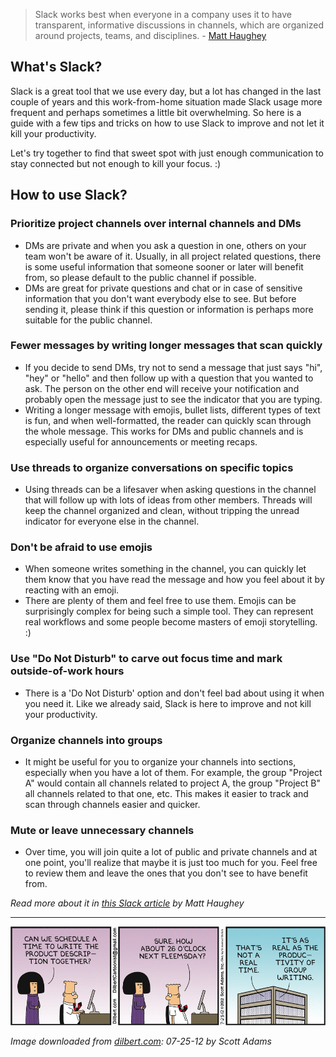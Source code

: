 > Slack works best when everyone in a company uses it to have transparent, informative discussions in channels, which are organized around projects, teams, and disciplines. - [Matt Haughey](https://slack.com/blog/collaboration/etiquette-tips-in-slack)

## What's Slack?

Slack is a great tool that we use every day, but a lot has changed in the last couple of years and this work-from-home situation made Slack usage more frequent and perhaps sometimes a little bit overwhelming. 
So here is a guide with a few tips and tricks on how to use Slack to improve and not let it kill your productivity. 

Let's try together to find that sweet spot with just enough communication to stay connected but not enough to kill your focus. :) 

## How to use Slack?

### Prioritize project channels over internal channels and DMs

- DMs are private and when you ask a question in one, others on your team won't be aware of it. Usually, in all project related questions, there is some useful information that someone sooner or later will benefit from, so please default to the public channel if possible. 
- DMs are great for private questions and chat or in case of sensitive information that you don't want everybody else to see. But before sending it, please think if this question or information is perhaps more suitable for the public channel. 

### Fewer messages by writing longer messages that scan quickly

- If you decide to send DMs, try not to send a message that just says "hi", "hey" or "hello" and then follow up with a question that you wanted to ask. The person on the other end will receive your notification and probably open the message just to see the indicator that you are typing. 
- Writing a longer message with emojis, bullet lists, different types of text is fun, and when well-formatted, the reader can quickly scan through the whole message. This works for DMs and public channels and is especially useful for announcements or meeting recaps. 

### Use threads to organize conversations on specific topics

- Using threads can be a lifesaver when asking questions in the channel that will follow up with lots of ideas from other members. Threads will keep the channel organized and clean, without tripping the unread indicator for everyone else in the channel.

### Don't be afraid to use emojis

- When someone writes something in the channel, you can quickly let them know that you have read the message and how you feel about it by reacting with an emoji.
- There are plenty of them and feel free to use them. Emojis can be surprisingly complex for being such a simple tool. They can represent real workflows and some people become masters of emoji storytelling. :) 

### Use "Do Not Disturb" to carve out focus time and mark outside-of-work hours

- There is a 'Do Not Disturb' option and don't feel bad about using it when you need it. Like we already said, Slack is here to improve and not kill your productivity. 

### Organize channels into groups

- It might be useful for you to organize your channels into sections, especially when you have a lot of them. For example, the group "Project A" would contain all channels related to project A, the group "Project B" all channels related to that one, etc. This makes it easier to track and scan through channels easier and quicker.

### Mute or leave unnecessary channels

- Over time, you will join quite a lot of public and private channels and at one point, you'll realize that maybe it is just too much for you. Feel free to review them and leave the ones that you don't see to have benefit from.


*Read more about it in [this Slack article](https://slack.com/blog/collaboration/etiquette-tips-in-slack) by Matt Haughey*

---

![Dilbert image](/img/dilbert_slack_article.gif)

*Image downloaded from [dilbert.com](https://dilbert.com/strip/2012-07-25): 07-25-12 by Scott Adams*
